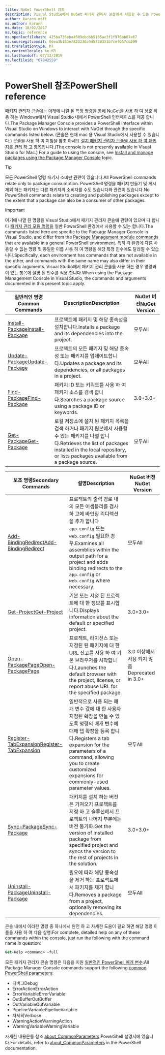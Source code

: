 ```yaml
---
title: NuGet PowerShell 참조
description: Visual Studio에서 NuGet 패키지 관리자 콘솔에서 사용할 수 있는 PowerShell 명령에 대 한 전체 참조 합니다.
author: karann-msft
ms.author: karann
ms.date: 10/02/2017
ms.topic: reference
ms.openlocfilehash: 425ba736eba4609ebd6b5185ae3f1f976ab07a67
ms.sourcegitcommit: 0dea3b153ef823230a9d5f38351b7cef057cb299
ms.translationtype: MT
ms.contentlocale: ko-KR
ms.lasthandoff: 07/12/2019
ms.locfileid: "67842559"
---
```

# <a name="powershell-reference"></a><span data-ttu-id="ccdef-103">PowerShell 참조</span><span class="sxs-lookup"><span data-stu-id="ccdef-103">PowerShell reference</span></span>

<span data-ttu-id="ccdef-104">패키지 관리자 콘솔에는 아래에 나열 된 특정 명령을 통해 NuGet을 사용 하 여 상호 작용 하는 Windows에서 Visual Studio 내에서 PowerShell 인터페이스를 제공 합니다.</span><span class="sxs-lookup"><span data-stu-id="ccdef-104">The Package Manager Console provides a PowerShell interface within Visual Studio on Windows to interact with NuGet through the specific commands listed below.</span></span> <span data-ttu-id="ccdef-105">(콘솔은 현재 mac 용 Visual Studio에서 사용할 수 있습니다.) 콘솔을 사용 하 여 지침을 참조 하세요 [설치 패키지 관리자 콘솔을 사용 하 여 패키지를 관리 하 고](../tools/package-manager-console.md) 항목입니다.</span><span class="sxs-lookup"><span data-stu-id="ccdef-105">(The console is not presently available in Visual Studio for Mac.) For a guide to using the console, see [Install and manage packages using the Package Manager Console](../tools/package-manager-console.md) topic.</span></span>

> [!Tip]
> <span data-ttu-id="ccdef-106">모든 PowerShell 명령 패키지 소비만 관련이 있습니다.</span><span class="sxs-lookup"><span data-stu-id="ccdef-106">All PowerShell commands relate only to package consumption.</span></span> <span data-ttu-id="ccdef-107">PowerShell 명령을 패키지 만들기 및 게시 제외 하는 패키지는 다른 패키지의 소비자를 수도 있습니다와 관련이 있습니다.</span><span class="sxs-lookup"><span data-stu-id="ccdef-107">No PowerShell commands relate to creating and publishing packages except to the extent that a package can also be a consumer of other packages.</span></span>

> [!Important]
> <span data-ttu-id="ccdef-108">여기에 나열 된 명령을 Visual Studio에서 패키지 관리자 콘솔에 관련이 있으며 다 합니다 [패키지 관리 모듈 명령을](/powershell/module/packagemanagement/?view=powershell-6) 일반 PowerShell 환경에서 사용할 수 있는 합니다.</span><span class="sxs-lookup"><span data-stu-id="ccdef-108">The commands listed here are specific to the Package Manager Console in Visual Studio, and differ from the [Package Management module commands](/powershell/module/packagemanagement/?view=powershell-6) that are available in a general PowerShell environment.</span></span> <span data-ttu-id="ccdef-109">특히 각 환경에 다른 사용할 수 없는 명령 및 동일한 이름 사용 하 여 명령을 해당 특정 인수에도 달라질 수 있습니다.</span><span class="sxs-lookup"><span data-stu-id="ccdef-109">Specifically, each environment has commands that are not available in the other, and commands with the same name may also differ in their specific arguments.</span></span> <span data-ttu-id="ccdef-110">Visual Studio에서 패키지 관리 콘솔을 사용 하는 경우 명령과이 있는 항목에 설명 된 인수를 적용 합니다.</span><span class="sxs-lookup"><span data-stu-id="ccdef-110">When using the Package Management Console in Visual Studio, the commands and arguments documented in this present topic apply.</span></span>

| <span data-ttu-id="ccdef-111">일반적인 명령</span><span class="sxs-lookup"><span data-stu-id="ccdef-111">Common Commands</span></span> | <span data-ttu-id="ccdef-112">Description</span><span class="sxs-lookup"><span data-stu-id="ccdef-112">Description</span></span> | <span data-ttu-id="ccdef-113">NuGet 버전</span><span class="sxs-lookup"><span data-stu-id="ccdef-113">NuGet Version</span></span> |
| --- | --- | --- |
| [<span data-ttu-id="ccdef-114">Install-Package</span><span class="sxs-lookup"><span data-stu-id="ccdef-114">Install-Package</span></span>](ps-ref-install-package.md) | <span data-ttu-id="ccdef-115">프로젝트에 패키지 및 해당 종속성을 설치합니다.</span><span class="sxs-lookup"><span data-stu-id="ccdef-115">Installs a package and its dependencies into the project.</span></span> | <span data-ttu-id="ccdef-116">모두</span><span class="sxs-lookup"><span data-stu-id="ccdef-116">All</span></span> |
| [<span data-ttu-id="ccdef-117">Update-Package</span><span class="sxs-lookup"><span data-stu-id="ccdef-117">Update-Package</span></span>](ps-ref-update-package.md) | <span data-ttu-id="ccdef-118">프로젝트의 모든 패키지 및 해당 종속성 또는 패키지를 업데이트합니다.</span><span class="sxs-lookup"><span data-stu-id="ccdef-118">Updates a package and its dependencies, or all packages in a project.</span></span> | <span data-ttu-id="ccdef-119">모두</span><span class="sxs-lookup"><span data-stu-id="ccdef-119">All</span></span> |
| [<span data-ttu-id="ccdef-120">Find-Package</span><span class="sxs-lookup"><span data-stu-id="ccdef-120">Find-Package</span></span>](ps-ref-find-package.md) | <span data-ttu-id="ccdef-121">패키지 ID 또는 키워드를 사용 하 여 패키지 소스를 검색 합니다.</span><span class="sxs-lookup"><span data-stu-id="ccdef-121">Searches a package source using a package ID or keywords.</span></span> | <span data-ttu-id="ccdef-122">3.0+</span><span class="sxs-lookup"><span data-stu-id="ccdef-122">3.0+</span></span> |
| [<span data-ttu-id="ccdef-123">Get-Package</span><span class="sxs-lookup"><span data-stu-id="ccdef-123">Get-Package</span></span>](ps-ref-get-package.md) | <span data-ttu-id="ccdef-124">로컬 저장소에 설치 된 패키지 목록을 검색 하거나 패키지 원본에서 사용할 수 있는 패키지를 나열 합니다.</span><span class="sxs-lookup"><span data-stu-id="ccdef-124">Retrieves the list of packages installed in the local repository, or lists packages available from a package source.</span></span> | <span data-ttu-id="ccdef-125">모두</span><span class="sxs-lookup"><span data-stu-id="ccdef-125">All</span></span> |

| <span data-ttu-id="ccdef-126">보조 명령</span><span class="sxs-lookup"><span data-stu-id="ccdef-126">Secondary Commands</span></span> | <span data-ttu-id="ccdef-127">설명</span><span class="sxs-lookup"><span data-stu-id="ccdef-127">Description</span></span> | <span data-ttu-id="ccdef-128">NuGet 버전</span><span class="sxs-lookup"><span data-stu-id="ccdef-128">NuGet Version</span></span> |
| --- | --- | --- |
| [<span data-ttu-id="ccdef-129">Add-BindingRedirect</span><span class="sxs-lookup"><span data-stu-id="ccdef-129">Add-BindingRedirect</span></span>](ps-ref-add-bindingredirect.md) | <span data-ttu-id="ccdef-130">프로젝트의 출력 경로 내의 모든 어셈블리를 검사 하 고에 바인딩 리디렉션을 추가 합니다 `app.config` 또는 `web.config` 필요한 경우.</span><span class="sxs-lookup"><span data-stu-id="ccdef-130">Examines all assemblies within the output path for a project and adds binding redirects to the `app.config` or `web.config` where necessary.</span></span> | <span data-ttu-id="ccdef-131">모두</span><span class="sxs-lookup"><span data-stu-id="ccdef-131">All</span></span> |
| [<span data-ttu-id="ccdef-132">Get-Project</span><span class="sxs-lookup"><span data-stu-id="ccdef-132">Get-Project</span></span>](ps-ref-get-project.md) | <span data-ttu-id="ccdef-133">기본 또는 지정 된 프로젝트에 대 한 정보를 표시합니다.</span><span class="sxs-lookup"><span data-stu-id="ccdef-133">Displays information about the default or specified project.</span></span> | <span data-ttu-id="ccdef-134">3.0+</span><span class="sxs-lookup"><span data-stu-id="ccdef-134">3.0+</span></span> |
| [<span data-ttu-id="ccdef-135">Open-PackagePage</span><span class="sxs-lookup"><span data-stu-id="ccdef-135">Open-PackagePage</span></span>](ps-ref-open-packagepage.md) | <span data-ttu-id="ccdef-136">프로젝트, 라이선스 또는 지정된 된 패키지에 대 한 URL 신고를 사용 하 여 기본 브라우저를 시작합니다.</span><span class="sxs-lookup"><span data-stu-id="ccdef-136">Launches the default browser with the project, license, or report abuse URL for the specified package.</span></span> | <span data-ttu-id="ccdef-137">3\.0 이상에서 사용 되지 않음</span><span class="sxs-lookup"><span data-stu-id="ccdef-137">Deprecated in 3.0+</span></span> |
| [<span data-ttu-id="ccdef-138">Register-TabExpansion</span><span class="sxs-lookup"><span data-stu-id="ccdef-138">Register-TabExpansion</span></span>](ps-ref-register-tabexpansion.md) | <span data-ttu-id="ccdef-139">일반적으로 사용 되는 매개 변수 값에 대 한 사용자 지정된 확장을 만들 수 있도록 명령의 매개 변수에 대해 탭 확장을 등록 합니다.</span><span class="sxs-lookup"><span data-stu-id="ccdef-139">Registers a tab expansion for the parameters of a command, allowing you to create customized expansions for commonly-used parameter values.</span></span> | <span data-ttu-id="ccdef-140">모두</span><span class="sxs-lookup"><span data-stu-id="ccdef-140">All</span></span> |
| [<span data-ttu-id="ccdef-141">Sync-Package</span><span class="sxs-lookup"><span data-stu-id="ccdef-141">Sync-Package</span></span>](ps-ref-sync-package.md) | <span data-ttu-id="ccdef-142">패키지를 설치 하는 버전은 가져오기 프로젝트를 지정 하 고 솔루션에서 프로젝트의 나머지 부분에는 버전 동기화.</span><span class="sxs-lookup"><span data-stu-id="ccdef-142">Get the version of installed package from specified project and syncs the version to the rest of projects in the solution.</span></span> | <span data-ttu-id="ccdef-143">3.0+</span><span class="sxs-lookup"><span data-stu-id="ccdef-143">3.0+</span></span> |
| [<span data-ttu-id="ccdef-144">Uninstall-Package</span><span class="sxs-lookup"><span data-stu-id="ccdef-144">Uninstall-Package</span></span>](ps-ref-uninstall-package.md) | <span data-ttu-id="ccdef-145">필요에 따라 해당 종속성을 제거 하는 프로젝트에서 패키지를 제거 합니다.</span><span class="sxs-lookup"><span data-stu-id="ccdef-145">Removes a package from a project, optionally removing its dependencies.</span></span> | <span data-ttu-id="ccdef-146">모두</span><span class="sxs-lookup"><span data-stu-id="ccdef-146">All</span></span> |

<span data-ttu-id="ccdef-147">콘솔 내에서 이러한 명령 중 하나에서 완전 하 고 자세한 도움이 필요 하면 해당 명령 이름을 사용 하 여 다음 실행:</span><span class="sxs-lookup"><span data-stu-id="ccdef-147">For complete, detailed help on any of these commands within the console, just run the following with the command name in question:</span></span>

```ps
Get-Help <command> -full
```

<span data-ttu-id="ccdef-148">모든 패키지 관리자 콘솔 명령은 다음을 지원 [일반적인 PowerShell 매개 변수](http://go.microsoft.com/fwlink/?LinkID=113216):</span><span class="sxs-lookup"><span data-stu-id="ccdef-148">All Package Manager Console commands support the following [common PowerShell parameters](http://go.microsoft.com/fwlink/?LinkID=113216):</span></span>

- <span data-ttu-id="ccdef-149">디버그</span><span class="sxs-lookup"><span data-stu-id="ccdef-149">Debug</span></span>
- <span data-ttu-id="ccdef-150">ErrorAction</span><span class="sxs-lookup"><span data-stu-id="ccdef-150">ErrorAction</span></span>
- <span data-ttu-id="ccdef-151">ErrorVariable</span><span class="sxs-lookup"><span data-stu-id="ccdef-151">ErrorVariable</span></span>
- <span data-ttu-id="ccdef-152">OutBuffer</span><span class="sxs-lookup"><span data-stu-id="ccdef-152">OutBuffer</span></span>
- <span data-ttu-id="ccdef-153">OutVariable</span><span class="sxs-lookup"><span data-stu-id="ccdef-153">OutVariable</span></span>
- <span data-ttu-id="ccdef-154">PipelineVariable</span><span class="sxs-lookup"><span data-stu-id="ccdef-154">PipelineVariable</span></span>
- <span data-ttu-id="ccdef-155">자세히</span><span class="sxs-lookup"><span data-stu-id="ccdef-155">Verbose</span></span>
- <span data-ttu-id="ccdef-156">WarningAction</span><span class="sxs-lookup"><span data-stu-id="ccdef-156">WarningAction</span></span>
- <span data-ttu-id="ccdef-157">WarningVariable</span><span class="sxs-lookup"><span data-stu-id="ccdef-157">WarningVariable</span></span>

<span data-ttu-id="ccdef-158">자세한 내용은를 참조 [about_CommonParameters](http://go.microsoft.com/fwlink/?LinkID=113216) PowerShell 설명서에 있습니다.</span><span class="sxs-lookup"><span data-stu-id="ccdef-158">For details, refer to [about_CommonParameters](http://go.microsoft.com/fwlink/?LinkID=113216) in the PowerShell documentation.</span></span>
